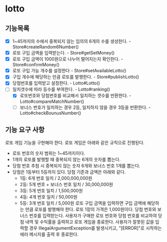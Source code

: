 # lotto

## 기능목록
- [x] 1~45까지의 수에서 중복되지 않는 임의의 6개의 수를 생성한다. - Store#createRandom6Number()
- [x] 로또 구입 금액을 입력받는다. - Store#getSetMoney()
- [x] 로또 구입 금액이 1000원으로 나누어 떨어지는지 확인한다. - Store#confirmMoney()
- [x] 로또 구입 가능 개수를 설정한다 - Store#setAvailableLotto()
- [x] 구입 개수에 해당하는 만큼 로또를 발행한다. - Store#publishLotto()
- [x] 당첨번호를 입력받고 설정한다. - Lotto#Lotto()
- [ ] 일치갯수에 따라 등수를 부여한다. - Lotto#ranking()
  - [x] 로또번호와 당첨번호를 비교해서 일치하는 갯수를 반환한다. - Lotto#compareMatchNumber()
  - [ ] 보너스 번호가 일치하는 경우 2등, 일치하지 않을 경우 3등을 반환한다. - Lotto#checkBounusNumber()

## 기능 요구 사항

로또 게임 기능을 구현해야 한다. 로또 게임은 아래와 같은 규칙으로 진행된다.

- 로또 번호의 숫자 범위는 1~45까지이다.
- 1개의 로또를 발행할 때 중복되지 않는 6개의 숫자를 뽑는다.
- 당첨 번호 추첨 시 중복되지 않는 숫자 6개와 보너스 번호 1개를 뽑는다.
- 당첨은 1등부터 5등까지 있다. 당첨 기준과 금액은 아래와 같다.
    - 1등: 6개 번호 일치 / 2,000,000,000원
    - 2등: 5개 번호 + 보너스 번호 일치 / 30,000,000원
    - 3등: 5개 번호 일치 / 1,500,000원
    - 4등: 4개 번호 일치 / 50,000원
    - 5등: 3개 번호 일치 / 5,000원
      로또 구입 금액을 입력하면 구입 금액에 해당하는 만큼 로또를 발행해야 한다.
      로또 1장의 가격은 1,000원이다.
      당첨 번호와 보너스 번호를 입력받는다.
      사용자가 구매한 로또 번호와 당첨 번호를 비교하여 당첨 내역 및 수익률을 출력하고 로또 게임을 종료한다.
      사용자가 잘못된 값을 입력할 경우 IllegalArgumentException를 발생시키고, "[ERROR]"로 시작하는 에러 메시지를 출력 후 종료한다.
